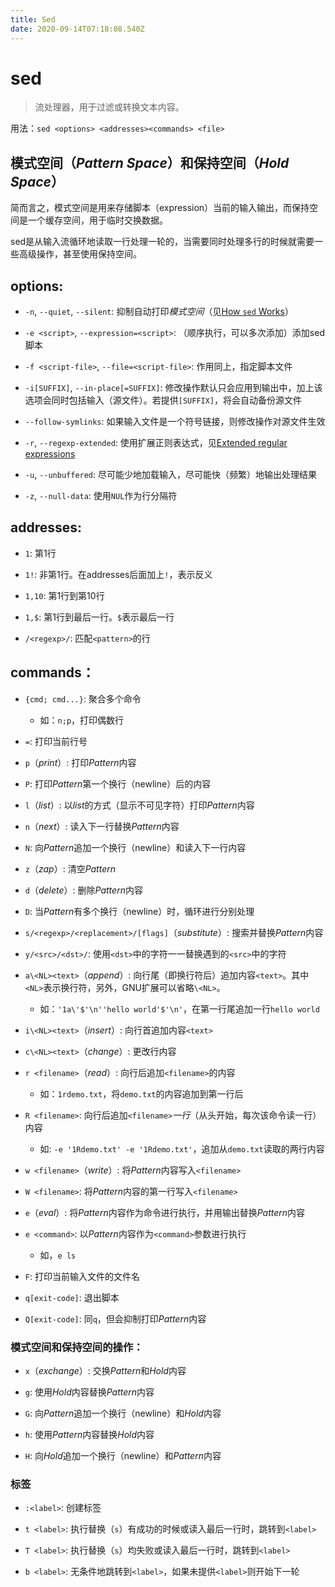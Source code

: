 ```yaml
---
title: Sed
date: 2020-09-14T07:18:08.540Z
---
```


# sed

> 流处理器，用于过滤或转换文本内容。

用法：`sed <options> <addresses><commands> <file>`

## 模式空间（*Pattern Space*）和保持空间（*Hold Space*）

简而言之，模式空间是用来存储脚本（expression）当前的输入输出，而保持空间是一个缓存空间，用于临时交换数据。

sed是从输入流循环地读取一行处理一轮的，当需要同时处理多行的时候就需要一些高级操作，甚至使用保持空间。

## options:

- `-n`, `--quiet`, `--silent`: 抑制自动打印*模式空间*（见[How `sed` Works](https://www.gnu.org/software/sed/manual/sed.html#Execution-Cycle)）

- `-e <script>`, `--expression=<script>`: （顺序执行，可以多次添加）添加sed脚本

- `-f <script-file>`, `--file=<script-file>`: 作用同上，指定脚本文件

- `-i[SUFFIX]`, `--in-place[=SUFFIX]`: 修改操作默认只会应用到输出中，加上该选项会同时包括输入（源文件）。若提供`[SUFFIX]`，将会自动备份源文件

- `--follow-symlinks`: 如果输入文件是一个符号链接，则修改操作对源文件生效

- `-r`, `--regexp-extended`: 使用扩展正则表达式，见[Extended regular expressions](https://www.gnu.org/software/sed/manual/sed.html#ERE-syntax)

- `-u`, `--unbuffered`: 尽可能少地加载输入，尽可能快（频繁）地输出处理结果

- `-z`, `--null-data`: 使用`NUL`作为行分隔符

## addresses:

- `1`: 第1行

- `1!`: 非第1行。在addresses后面加上`!`，表示反义

- `1,10`: 第1行到第10行

- `1,$`: 第1行到最后一行。`$`表示最后一行

- `/<regexp>/`: 匹配`<pattern>`的行

## commands：

- `{cmd; cmd...}`: 聚合多个命令

  - 如：`n;p`，打印偶数行

- `=`: 打印当前行号

- `p`（*print*）: 打印*Pattern*内容

- `P`: 打印*Pattern*第一个换行（newline）后的内容

- `l`（*list*）: 以*list*的方式（显示不可见字符）打印*Pattern*内容

- `n`（*next*）: 读入下一行替换*Pattern*内容

- `N`: 向*Pattern*追加一个换行（newline）和读入下一行内容

- `z`（*zap*）: 清空*Pattern*

- `d`（*delete*）: 删除*Pattern*内容

- `D`: 当*Pattern*有多个换行（newline）时，循环进行分别处理

- `s/<regexp>/<replacement>/[flags]`（*substitute*）: 搜索并替换*Pattern*内容

- `y/<src>/<dst>/`: 使用`<dst>`中的字符一一替换遇到的`<src>`中的字符

- `a\<NL><text>`（*append*）: 向行尾（即换行符后）追加内容`<text>`。其中`<NL>`表示换行符，另外，GNU扩展可以省略`\<NL>`。

  - 如：`'1a\'$'\n''hello world'$'\n'`，在第一行尾追加一行`hello world`

- `i\<NL><text>`（*insert*）: 向行首追加内容`<text>`

- `c\<NL><text>`（*change*）: 更改行内容

- `r <filename>`（*read*）: 向行后追加`<filename>`的内容

  - 如：`1rdemo.txt`，将`demo.txt`的内容追加到第一行后

- `R <filename>`: 向行后追加`<filename>`*一行*（从头开始，每次该命令读一行）内容

  - 如: `-e '1Rdemo.txt' -e '1Rdemo.txt'`，追加从`demo.txt`读取的两行内容

- `w <filename>`（*write*）: 将*Pattern*内容写入`<filename>`

- `W <filename>`: 将*Pattern*内容的第一行写入`<filename>`

- `e`（*eval*）: 将*Pattern*内容作为命令进行执行，并用输出替换*Pattern*内容

- `e <command>`: 以*Pattern*内容作为`<command>`参数进行执行

  - 如，`e ls`

- `F`: 打印当前输入文件的文件名

- `q[exit-code]`: 退出脚本

- `Q[exit-code]`: 同`q`，但会抑制打印*Pattern*内容

### 模式空间和保持空间的操作：

- `x`（*exchange*）: 交换*Pattern*和*Hold*内容

- `g`: 使用*Hold*内容替换*Pattern*内容

- `G`: 向*Pattern*追加一个换行（newline）和*Hold*内容

- `h`: 使用*Pattern*内容替换*Hold*内容

- `H`: 向*Hold*追加一个换行（newline）和*Pattern*内容

### 标签

- `:<label>`: 创建标签

- `t <label>`: 执行替换（`s`）有成功的时候或读入最后一行时，跳转到`<label>`

- `T <label>`: 执行替换（`s`）均失败或读入最后一行时，跳转到`<label>`

- `b <label>`: 无条件地跳转到`<label>`，如果未提供`<label>`则开始下一轮

